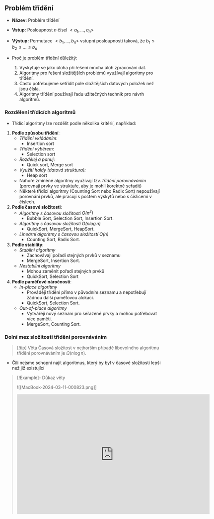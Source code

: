 ## Problém třídění
- **Název:** Problém třídění
- **Vstup:** Posloupnost $n$ čísel $<a_{1}, ..., a_{n}>$
- **Výstup:** Permutace $<b_{1}, ..., b_{n}>$ vstupní posloupnosti taková, že $b_{1} \leq b_{2} \leq ... \leq b_{n}$

- Proč je problém třídění důležitý:
	1) Vyskytuje se jako úloha při řešení mnoha úloh zpracování dat.
	2)  Algoritmy pro řešení složitějších problémů využívají algoritmy pro třídění.
	3) Často potřebujeme setřídit pole složitějších datových položek než jsou čísla.
	4) Algoritmy třídění používají řadu užitečných technik pro návrh algoritmů.
### Rozdělení třídících algoritmů
- Třídící algoritmy lze rozdělit podle několika kritérií, například:
1. **Podle způsobu třídění**:
	- *Třídění vkládáním*:
		- Insertion sort
	- *Třídění výběrem*:
		- Selection sort
	- *Rozdělej a panuj*:
		- Quick sort, Merge sort
	- *Využití haldy (datová struktura):*
		- Heap sort
	- Nahoře zmíněné algoritmy využívají tzv. *třídění porovnáváním* (porovnají prvky ve struktuře, aby je mohli korektně seřadit)
	- Některé třídící algoritmy (Counting Sort nebo Radix Sort) nepoužívají porovnání prvků, ale pracují s počtem výskytů nebo s číslicemi v číslech.
2. **Podle časové složitosti**:
	- *Algoritmy s časovou složitostí $O(n^{2})$*
		- Bubble Sort, Selection Sort, Insertion Sort.
	- *Algoritmy s časovou složitostí $O(n \log n)$*
		- QuickSort, MergeSort, HeapSort.
	- *Lineární algoritmy s časovou složitostí $O(n)$*
		- Counting Sort, Radix Sort.
3. **Podle stability**:
	- *Stabilní algoritmy*
		- Zachovávají pořadí stejných prvků v seznamu
		- MergeSort, Insertion Sort.
	- *Nestabilní algoritmy*
		- Mohou zaměnit pořadí stejných prvků
		- QuickSort, Selection Sort
4. **Podle paměťové náročnosti**:
	- *In-place algoritmy*
		- Provádějí třídění přímo v původním seznamu a nepotřebují žádnou další paměťovou alokaci.
		- QuickSort, Selection Sort.
	- *Out-of-place algoritmy*
		- Vytvářejí nový seznam pro seřazené prvky a mohou potřebovat více paměti.
		- MergeSort, Counting Sort.

### Dolní mez složitosti třídění porovnáváním
>[!tip] Věta
>Časová složitost v nejhorším případě libovolného algoritmu třídění porovnáváním je $\Omega (n \log n)$.
- Čili nejsme schopni najít algoritmus, který by byl v časové složitosti lepši než již existující

>[!Example]- Důkaz věty
>
>![[MacBook-2024-03-11-000823.png]]
><iframe width="620" height="385" src="https://www.youtube.com/embed/WffUZk1pgXE?si=29P2ErxedVnQXbwz" title="YouTube video player" frameborder="0" allow="accelerometer; autoplay; clipboard-write; encrypted-media; gyroscope; picture-in-picture; web-share" referrerpolicy="strict-origin-when-cross-origin" allowfullscreen></iframe>